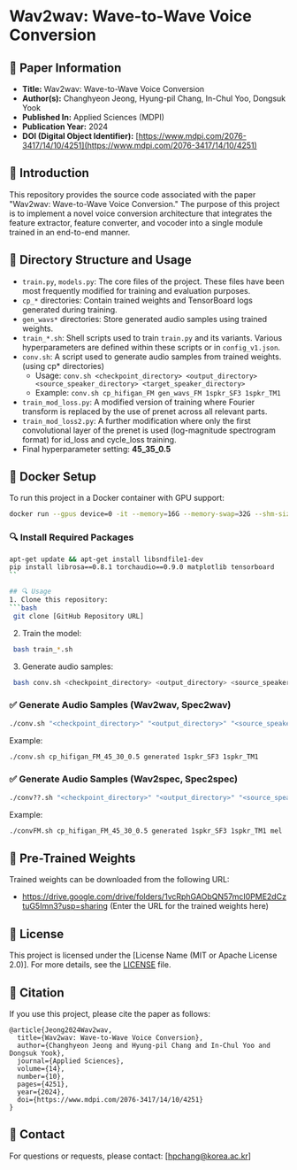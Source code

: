 # Wav2wav: Wave-to-Wave Voice Conversion

## 📖 Paper Information
- **Title:** Wav2wav: Wave-to-Wave Voice Conversion
- **Author(s):** Changhyeon Jeong, Hyung-pil Chang, In-Chul Yoo, Dongsuk Yook
- **Published In:** Applied Sciences (MDPI)
- **Publication Year:** 2024
- **DOI (Digital Object Identifier):** [https://www.mdpi.com/2076-3417/14/10/4251](https://www.mdpi.com/2076-3417/14/10/4251)

## 📌 Introduction
This repository provides the source code associated with the paper "Wav2wav: Wave-to-Wave Voice Conversion." The purpose of this project is to implement a novel voice conversion architecture that integrates the feature extractor, feature converter, and vocoder into a single module trained in an end-to-end manner.

## 📁 Directory Structure and Usage
- `train.py`, `models.py`: The core files of the project. These files have been most frequently modified for training and evaluation purposes.
- `cp_*` directories: Contain trained weights and TensorBoard logs generated during training.
- `gen_wavs*` directories: Store generated audio samples using trained weights.
- `train_*.sh`: Shell scripts used to train `train.py` and its variants. Various hyperparameters are defined within these scripts or in `config_v1.json`.
- `conv.sh`: A script used to generate audio samples from trained weights.(using cp* directories)
  - Usage: `conv.sh <checkpoint_directory> <output_directory> <source_speaker_directory> <target_speaker_directory>`  
  - Example: `conv.sh cp_hifigan_FM gen_wavs_FM 1spkr_SF3 1spkr_TM1`
- `train_mod_loss.py`: A modified version of training where Fourier transform is replaced by the use of prenet across all relevant parts.
- `train_mod_loss2.py`: A further modification where only the first convolutional layer of the prenet is used (log-magnitude spectrogram format) for id_loss and cycle_loss training.
- Final hyperparameter setting: **45_35_0.5**

## 🐳 Docker Setup
To run this project in a Docker container with GPU support:
```bash
docker run --gpus device=0 -it --memory=16G --memory-swap=32G --shm-size=8G --rm -v /nfs/speechst1/storage/ckdgus0505/docker_result/:/shared_dir/  pytorch/pytorch:1.9.0-cuda10.2-cudnn7-runtime
```

### 🔍 Install Required Packages
```bash
apt-get update && apt-get install libsndfile1-dev
pip install librosa==0.8.1 torchaudio==0.9.0 matplotlib tensorboard
``

## 🔍 Usage
1. Clone this repository:
```bash
 git clone [GitHub Repository URL]
```
2. Train the model:
```bash
 bash train_*.sh
```
3. Generate audio samples:
```bash
 bash conv.sh <checkpoint_directory> <output_directory> <source_speaker_directory> <target_speaker_directory>
```

### ✅ Generate Audio Samples (Wav2wav, Spec2wav)
```bash
./conv.sh "<checkpoint_directory>" "<output_directory>" "<source_speaker_directory>" "<target_speaker_directory>"
```
Example:
```bash
./conv.sh cp_hifigan_FM_45_30_0.5 generated 1spkr_SF3 1spkr_TM1
```

### ✅ Generate Audio Samples (Wav2spec, Spec2spec)
```bash
./conv??.sh "<checkpoint_directory>" "<output_directory>" "<source_speaker_directory>" "<target_speaker_directory>" "<vocoder_type>"
```
Example:
```bash
./convFM.sh cp_hifigan_FM_45_30_0.5 generated 1spkr_SF3 1spkr_TM1 mel
```

## 📂 Pre-Trained Weights
Trained weights can be downloaded from the following URL:
- https://drive.google.com/drive/folders/1vcRphGAObQN57mcI0PME2dCztuG5Imn3?usp=sharing
(Enter the URL for the trained weights here)



## 📜 License
This project is licensed under the [License Name (MIT or Apache License 2.0)]. For more details, see the [LICENSE](./LICENSE) file.

## 📢 Citation
If you use this project, please cite the paper as follows:
```
@article{Jeong2024Wav2wav,
  title={Wav2wav: Wave-to-Wave Voice Conversion},
  author={Changhyeon Jeong and Hyung-pil Chang and In-Chul Yoo and Dongsuk Yook},
  journal={Applied Sciences},
  volume={14},
  number={10},
  pages={4251},
  year={2024},
  doi={https://www.mdpi.com/2076-3417/14/10/4251}
}
```

## 📧 Contact
For questions or requests, please contact: [hpchang@korea.ac.kr]
